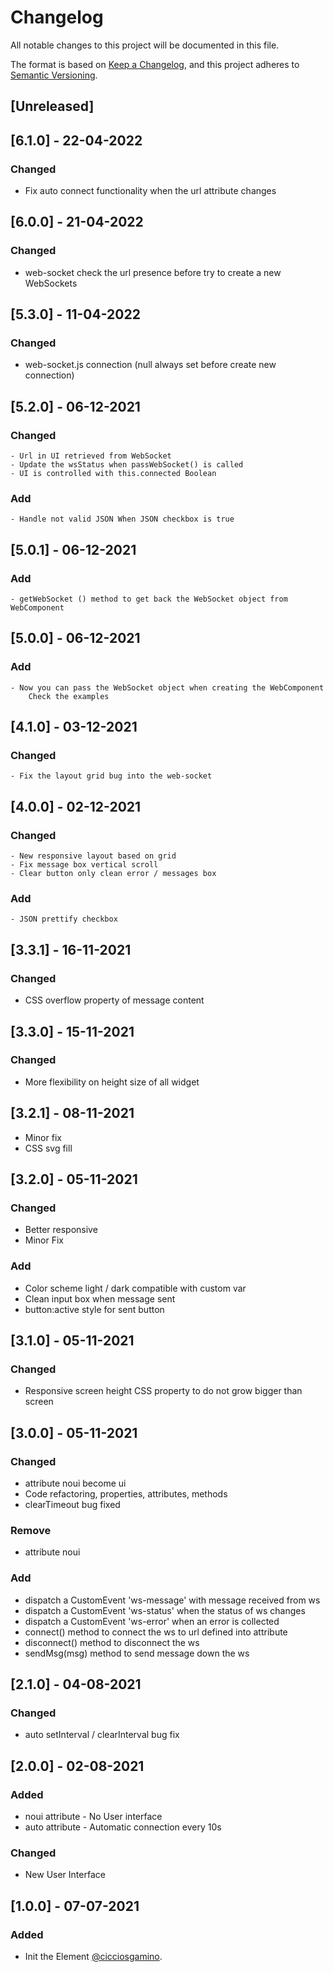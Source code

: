 # Changelog
All notable changes to this project will be documented in this file.

The format is based on [Keep a Changelog](https://keepachangelog.com/en/1.0.0/),
and this project adheres to [Semantic Versioning](https://semver.org/spec/v2.0.0.html).

## [Unreleased]

## [6.1.0] - 22-04-2022

### Changed
  - Fix auto connect functionality when the url attribute changes

## [6.0.0] - 21-04-2022

### Changed
  - web-socket check the url presence before try to create a new WebSockets

## [5.3.0] - 11-04-2022

### Changed
  - web-socket.js connection (null always set before create new connection)

## [5.2.0] - 06-12-2021

### Changed
	- Url in UI retrieved from WebSocket
	- Update the wsStatus when passWebSocket() is called
	- UI is controlled with this.connected Boolean

### Add
	- Handle not valid JSON When JSON checkbox is true

## [5.0.1] - 06-12-2021

### Add
	- getWebSocket () method to get back the WebSocket object from WebComponent

## [5.0.0] - 06-12-2021

### Add
	- Now you can pass the WebSocket object when creating the WebComponent
		Check the examples

## [4.1.0] - 03-12-2021

### Changed
	- Fix the layout grid bug into the web-socket

## [4.0.0] - 02-12-2021
### Changed
	- New responsive layout based on grid
	- Fix message box vertical scroll
	- Clear button only clean error / messages box

### Add
	- JSON prettify checkbox

## [3.3.1] - 16-11-2021
### Changed
  - CSS overflow property of message content

## [3.3.0] - 15-11-2021
### Changed
  - More flexibility on height size of all widget

## [3.2.1] - 08-11-2021
  - Minor fix
  - CSS svg fill

## [3.2.0] - 05-11-2021
### Changed
  - Better responsive
  - Minor Fix

### Add
  - Color scheme light / dark compatible with custom var
  - Clean input box when message sent
  - button:active style for sent button

## [3.1.0] - 05-11-2021
### Changed
  - Responsive screen height CSS property to do not grow bigger than screen

## [3.0.0] - 05-11-2021
### Changed
  - attribute noui become ui
  - Code refactoring, properties, attributes, methods
  - clearTimeout bug fixed

### Remove
  - attribute noui

### Add
  - dispatch a CustomEvent 'ws-message' with message received from ws
  - dispatch a CustomEvent 'ws-status'  when the status of ws changes
  - dispatch a CustomEvent 'ws-error' when an error is collected
  - connect() method to connect the ws to url defined into attribute
  - disconnect() method to disconnect the ws
  - sendMsg(msg) method to send message down the ws

## [2.1.0] - 04-08-2021
### Changed
  - auto setInterval / clearInterval bug fix

## [2.0.0] - 02-08-2021
### Added
  - noui attribute - No User interface
  - auto attribute - Automatic connection every 10s

### Changed
  - New User Interface

## [1.0.0] - 07-07-2021
### Added
  - Init the Element  [@cicciosgamino](https://github.com/CICCIOSGAMINO).
